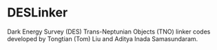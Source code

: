 # DESLinker
Dark Energy Survey (DES) Trans-Neptunian Objects (TNO) linker codes developed by Tongtian (Tom) Liu and Aditya Inada Samasundaram.
